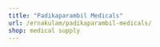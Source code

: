 ```yaml
---
title: "Padikaparambil Medicals"
url: /ernakulam/padikaparambil-medicals/
shop: medical supply
---
```

